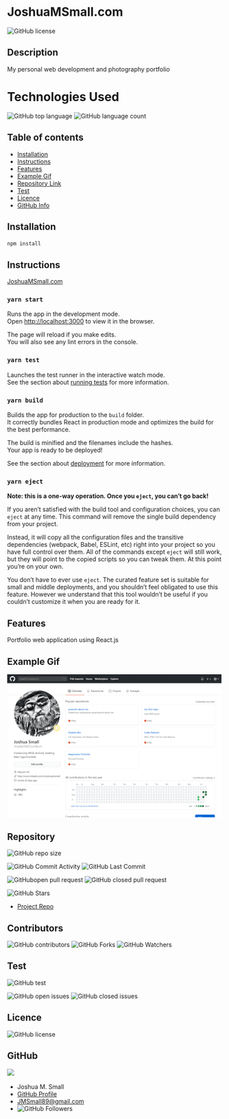 
# **JoshuaMSmall.com**

![GitHub license](https://img.shields.io/badge/Made%20by-%40WasteOfADrumBum-green)

## Description 

My personal web development and photography portfolio

# Technologies Used

![GitHub top language](https://img.shields.io/github/languages/top/WasteOfADrumBum/joshuamsmall?color=green&logo=github&logoColor=green)
![GitHub language count](https://img.shields.io/github/languages/count/WasteOfADrumBum/joshuamsmall?color=green&logo=github&logoColor=green)

## Table of contents

- [Installation](#installation)
- [Instructions](#instructions)
- [Features](#features)
- [Example Gif](#example-gif)
- [Repository Link](#Repository)
- [Test](#Test)
- [Licence](#Licence)
- [GitHub Info](#GitHub)

## Installation

`npm install`

## Instructions

[JoshuaMSmall.com](https:www.joshuamsmall.com)

### `yarn start`

Runs the app in the development mode.\
Open [http://localhost:3000](http://localhost:3000) to view it in the browser.

The page will reload if you make edits.\
You will also see any lint errors in the console.

### `yarn test`

Launches the test runner in the interactive watch mode.\
See the section about [running tests](https://facebook.github.io/create-react-app/docs/running-tests) for more information.

### `yarn build`

Builds the app for production to the `build` folder.\
It correctly bundles React in production mode and optimizes the build for the best performance.

The build is minified and the filenames include the hashes.\
Your app is ready to be deployed!

See the section about [deployment](https://facebook.github.io/create-react-app/docs/deployment) for more information.

### `yarn eject`

**Note: this is a one-way operation. Once you `eject`, you can’t go back!**

If you aren’t satisfied with the build tool and configuration choices, you can `eject` at any time. This command will remove the single build dependency from your project.

Instead, it will copy all the configuration files and the transitive dependencies (webpack, Babel, ESLint, etc) right into your project so you have full control over them. All of the commands except `eject` will still work, but they will point to the copied scripts so you can tweak them. At this point you’re on your own.

You don’t have to ever use `eject`. The curated feature set is suitable for small and middle deployments, and you shouldn’t feel obligated to use this feature. However we understand that this tool wouldn’t be useful if you couldn’t customize it when you are ready for it.

## Features

Portfolio web application using React.js

## Example Gif

<img src="public/assets/images/githubprofile.png" width="500" />

## Repository

![GitHub repo size](https://img.shields.io/github/repo-size/WasteOfADrumBum/joshuamsmall?logo=github)

![GitHub Commit Activity](https://img.shields.io/github/commit-activity/m/WasteOfADrumBum/joshuamsmall)
![GitHub Last Commit](https://img.shields.io/github/last-commit/WasteOfADrumBum/joshuamsmall)


![GitHubopen pull request](https://img.shields.io/github/issues-pr/WasteOfADrumBum/joshuamsmall)
![GitHub closed pull request](https://img.shields.io/github/issues-pr-closed/WasteOfADrumBum/joshuamsmall)

![GitHub Stars](https://img.shields.io/github/stars/WasteOfADrumBum/joshuamsmall?style=social)

- [Project Repo](https://github.com/WasteOfADrumBum/joshuamsmall)

## Contributors



![GitHub contributors](https://img.shields.io/github/contributors/WasteOfADrumBum/joshuamsmall)
![GitHub Forks](https://img.shields.io/github/forks/WasteOfADrumBum/joshuamsmall?label=Fork)
![GitHub Watchers](https://img.shields.io/github/watchers/WasteOfADrumBum/joshuamsmall?label=Watch)

## Test

![GitHub test](https://img.shields.io/badge/test-100%25-success)

![GitHub open issues](https://img.shields.io/github/issues/WasteOfADrumBum/joshuamsmall)
![GitHub closed issues](https://img.shields.io/github/issues-closed/WasteOfADrumBum/joshuamsmall)

## Licence

![GitHub license](https://img.shields.io/badge/license-MIT-blue.svg)

## GitHub

<img src="https://avatars0.githubusercontent.com/u/66432859?v=4" width="250" />

- Joshua M. Small
- [GitHub Profile](https://github.com/WasteOfADrumBum)
- <JMSmall89@gmail.com>
- ![GitHub Followers](https://img.shields.io/github/followers/WasteOfADrumBum?label=Follow)

